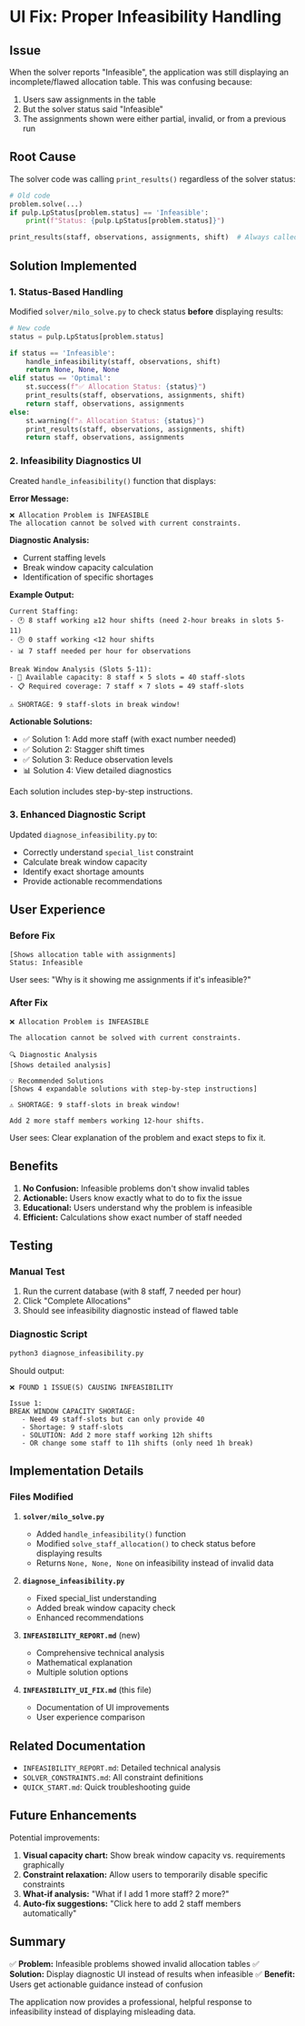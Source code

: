 # UI Fix: Proper Infeasibility Handling

## Issue

When the solver reports "Infeasible", the application was still displaying an incomplete/flawed allocation table. This was confusing because:

1. Users saw assignments in the table
2. But the solver status said "Infeasible"
3. The assignments shown were either partial, invalid, or from a previous run

## Root Cause

The solver code was calling `print_results()` regardless of the solver status:

```python
# Old code
problem.solve(...)
if pulp.LpStatus[problem.status] == 'Infeasible':
    print(f"Status: {pulp.LpStatus[problem.status]}")

print_results(staff, observations, assignments, shift)  # Always called!
```

## Solution Implemented

### 1. Status-Based Handling

Modified `solver/milo_solve.py` to check status **before** displaying results:

```python
# New code
status = pulp.LpStatus[problem.status]

if status == 'Infeasible':
    handle_infeasibility(staff, observations, shift)
    return None, None, None
elif status == 'Optimal':
    st.success(f"✅ Allocation Status: {status}")
    print_results(staff, observations, assignments, shift)
    return staff, observations, assignments
else:
    st.warning(f"⚠️ Allocation Status: {status}")
    print_results(staff, observations, assignments, shift)
    return staff, observations, assignments
```

### 2. Infeasibility Diagnostics UI

Created `handle_infeasibility()` function that displays:

**Error Message:**
```
❌ Allocation Problem is INFEASIBLE
The allocation cannot be solved with current constraints.
```

**Diagnostic Analysis:**
- Current staffing levels
- Break window capacity calculation
- Identification of specific shortages

**Example Output:**
```
Current Staffing:
- 🕐 8 staff working ≥12 hour shifts (need 2-hour breaks in slots 5-11)
- 🕑 0 staff working <12 hour shifts
- 📊 7 staff needed per hour for observations

Break Window Analysis (Slots 5-11):
- 🔢 Available capacity: 8 staff × 5 slots = 40 staff-slots
- 📋 Required coverage: 7 staff × 7 slots = 49 staff-slots

⚠️ SHORTAGE: 9 staff-slots in break window!
```

**Actionable Solutions:**
- ✅ Solution 1: Add more staff (with exact number needed)
- ✅ Solution 2: Stagger shift times
- ✅ Solution 3: Reduce observation levels
- 📊 Solution 4: View detailed diagnostics

Each solution includes step-by-step instructions.

### 3. Enhanced Diagnostic Script

Updated `diagnose_infeasibility.py` to:
- Correctly understand `special_list` constraint
- Calculate break window capacity
- Identify exact shortage amounts
- Provide actionable recommendations

## User Experience

### Before Fix

```
[Shows allocation table with assignments]
Status: Infeasible
```

User sees: "Why is it showing me assignments if it's infeasible?"

### After Fix

```
❌ Allocation Problem is INFEASIBLE

The allocation cannot be solved with current constraints.

🔍 Diagnostic Analysis
[Shows detailed analysis]

💡 Recommended Solutions
[Shows 4 expandable solutions with step-by-step instructions]

⚠️ SHORTAGE: 9 staff-slots in break window!

Add 2 more staff members working 12-hour shifts.
```

User sees: Clear explanation of the problem and exact steps to fix it.

## Benefits

1. **No Confusion:** Infeasible problems don't show invalid tables
2. **Actionable:** Users know exactly what to do to fix the issue
3. **Educational:** Users understand why the problem is infeasible
4. **Efficient:** Calculations show exact number of staff needed

## Testing

### Manual Test

1. Run the current database (with 8 staff, 7 needed per hour)
2. Click "Complete Allocations"
3. Should see infeasibility diagnostic instead of flawed table

### Diagnostic Script

```bash
python3 diagnose_infeasibility.py
```

Should output:
```
❌ FOUND 1 ISSUE(S) CAUSING INFEASIBILITY

Issue 1:
BREAK WINDOW CAPACITY SHORTAGE:
   - Need 49 staff-slots but can only provide 40
   - Shortage: 9 staff-slots
   - SOLUTION: Add 2 more staff working 12h shifts
   - OR change some staff to 11h shifts (only need 1h break)
```

## Implementation Details

### Files Modified

1. **`solver/milo_solve.py`**
   - Added `handle_infeasibility()` function
   - Modified `solve_staff_allocation()` to check status before displaying results
   - Returns `None, None, None` on infeasibility instead of invalid data

2. **`diagnose_infeasibility.py`**
   - Fixed special_list understanding
   - Added break window capacity check
   - Enhanced recommendations

3. **`INFEASIBILITY_REPORT.md`** (new)
   - Comprehensive technical analysis
   - Mathematical explanation
   - Multiple solution options

4. **`INFEASIBILITY_UI_FIX.md`** (this file)
   - Documentation of UI improvements
   - User experience comparison

## Related Documentation

- `INFEASIBILITY_REPORT.md`: Detailed technical analysis
- `SOLVER_CONSTRAINTS.md`: All constraint definitions
- `QUICK_START.md`: Quick troubleshooting guide

## Future Enhancements

Potential improvements:

1. **Visual capacity chart:** Show break window capacity vs. requirements graphically
2. **Constraint relaxation:** Allow users to temporarily disable specific constraints
3. **What-if analysis:** "What if I add 1 more staff? 2 more?"
4. **Auto-fix suggestions:** "Click here to add 2 staff members automatically"

## Summary

✅ **Problem:** Infeasible problems showed invalid allocation tables
✅ **Solution:** Display diagnostic UI instead of results when infeasible
✅ **Benefit:** Users get actionable guidance instead of confusion

The application now provides a professional, helpful response to infeasibility instead of displaying misleading data.

